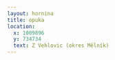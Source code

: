```yaml
---
layout: hornina
title: opuka
location:
  x: 1009896
  y: 734734
  text: Z Vehlovic (okres Mělník)
---
```


